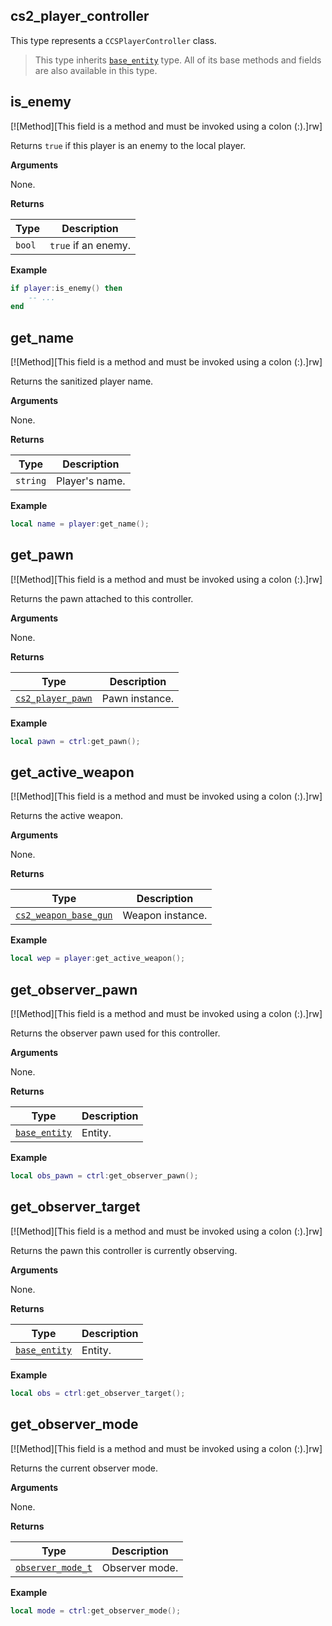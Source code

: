 ## cs2_player_controller

This type represents a `CCSPlayerController` class.

> This type inherits [`base_entity`](https://lua.fatality.win/base-entity.html "This type represents a base game entity.") type. All of its base methods and fields are also available in this type.

## is_enemy

[![Method][This field is a method and must be invoked using a colon (:).]rw]

Returns `true` if this player is an enemy to the local player.

**Arguments**

None.

**Returns**

| Type | Description |
| ---- | ----------- |
| `bool` | `true` if an enemy. |

**Example**

```lua
if player:is_enemy() then
    -- ...
end
```

## get_name

[![Method][This field is a method and must be invoked using a colon (:).]rw]

Returns the sanitized player name.

**Arguments**

None.

**Returns**

| Type | Description |
| ---- | ----------- |
| `string` | Player's name. |

**Example**

```lua
local name = player:get_name();
```

## get_pawn

[![Method][This field is a method and must be invoked using a colon (:).]rw]

Returns the pawn attached to this controller.

**Arguments**

None.

**Returns**

| Type | Description |
| ---- | ----------- |
| [`cs2_player_pawn`](https://lua.fatality.win/cs2-player-pawn.html "This type represents a C_CSPlayerPawn class.") | Pawn instance. |

**Example**

```lua
local pawn = ctrl:get_pawn();
```

## get_active_weapon

[![Method][This field is a method and must be invoked using a colon (:).]rw]

Returns the active weapon.

**Arguments**

None.

**Returns**

| Type | Description |
| ---- | ----------- |
| [`cs2_weapon_base_gun`](https://lua.fatality.win/cs2-weapon-base-gun.html "This type represents a CCSWeaponBaseGun class.") | Weapon instance. |

**Example**

```lua
local wep = player:get_active_weapon();
```

## get_observer_pawn

[![Method][This field is a method and must be invoked using a colon (:).]rw]

Returns the observer pawn used for this controller.

**Arguments**

None.

**Returns**

| Type | Description |
| ---- | ----------- |
| [`base_entity`](https://lua.fatality.win/base-entity.html "This type represents a base game entity.") | Entity. |

**Example**

```lua
local obs_pawn = ctrl:get_observer_pawn();
```

## get_observer_target

[![Method][This field is a method and must be invoked using a colon (:).]rw]

Returns the pawn this controller is currently observing.

**Arguments**

None.

**Returns**

| Type | Description |
| ---- | ----------- |
| [`base_entity`](https://lua.fatality.win/base-entity.html "This type represents a base game entity.") | Entity. |

**Example**

```lua
local obs = ctrl:get_observer_target();
```

## get_observer_mode

[![Method][This field is a method and must be invoked using a colon (:).]rw]

Returns the current observer mode.

**Arguments**

None.

**Returns**

| Type | Description |
| ---- | ----------- |
| [`observer_mode_t`](https://lua.fatality.win/observer-mode-t.html "This enum represents the observer modes available in the game.") | Observer mode. |

**Example**

```lua
local mode = ctrl:get_observer_mode();
```